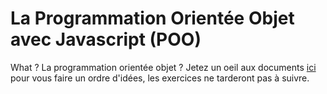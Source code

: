 # La Programmation Orientée Objet avec Javascript (POO)  
What ? La programmation orientée objet ? Jetez un oeil aux documents [ici](https://github.com/FabriqueNumeriquePau/Cours/tree/master/Javascript) pour vous faire un ordre d'idées, les exercices ne tarderont pas à suivre.
